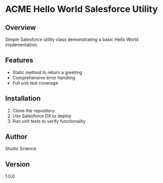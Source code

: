 # ACME Hello World Salesforce Utility

## Overview
Simple Salesforce utility class demonstrating a basic Hello World implementation.

## Features
- Static method to return a greeting
- Comprehensive error handling
- Full unit test coverage

## Installation
1. Clone the repository
2. Use Salesforce DX to deploy
3. Run unit tests to verify functionality

## Author
Studio Science

## Version
1.0.0